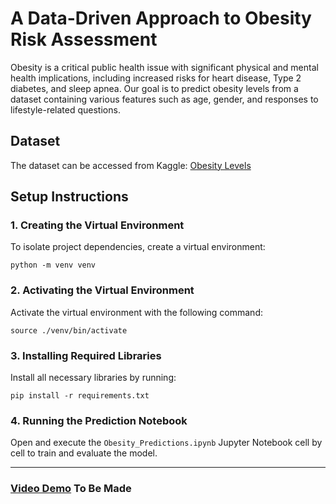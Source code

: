 # A Data-Driven Approach to Obesity Risk Assessment

Obesity is a critical public health issue with significant physical and mental health implications, including increased risks for heart disease, Type 2 diabetes, and sleep apnea. Our goal is to predict obesity levels from a dataset containing various features such as age, gender, and responses to lifestyle-related questions. 

## Dataset

The dataset can be accessed from Kaggle:
[Obesity Levels](https://www.kaggle.com/datasets/fatemehmehrparvar/obesity-levels)

## Setup Instructions

### 1. Creating the Virtual Environment

To isolate project dependencies, create a virtual environment:

```
python -m venv venv
```

### 2. Activating the Virtual Environment

Activate the virtual environment with the following command:

```
source ./venv/bin/activate
```

### 3. Installing Required Libraries

Install all necessary libraries by running:

```
pip install -r requirements.txt
```

### 4. Running the Prediction Notebook

Open and execute the `Obesity_Predictions.ipynb` Jupyter Notebook cell by cell to train and evaluate the model.

---

### [Video Demo]() To Be Made
